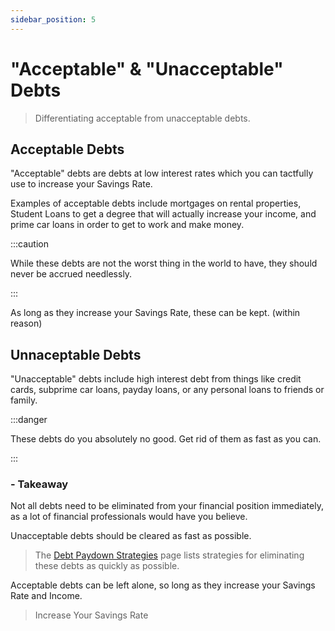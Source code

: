 ```yaml
---
sidebar_position: 5
---
```


# "Acceptable" & "Unacceptable" Debts

>Differentiating acceptable from unacceptable debts.

## Acceptable Debts

"Acceptable" debts are debts at low interest rates which you can tactfully use to increase your Savings Rate. 

Examples of acceptable debts include mortgages on rental properties, Student Loans to get a degree that will actually increase your income, and prime car loans in order to get to work and make money.

:::caution 

While these debts are not the worst thing in the world to have, they should never be accrued needlessly. 

:::

As long as they increase your Savings Rate, these can be kept. (within reason)

## Unnaceptable Debts

"Unacceptable" debts include high interest debt from things like credit cards, subprime car loans, payday loans, or any personal loans to friends or family. 

:::danger

These debts do you absolutely no good. Get rid of them as fast as you can.

:::

### - Takeaway

Not all debts need to be eliminated from your financial position immediately, as a lot of financial professionals would have you believe. 

Unacceptable debts should be cleared as fast as possible. 
>The [Debt Paydown Strategies](debt-paydown-strategies.md) page lists strategies for eliminating these debts as quickly as possible.

Acceptable debts can be left alone, so long as they increase your Savings Rate and Income.

>Increase Your Savings Rate